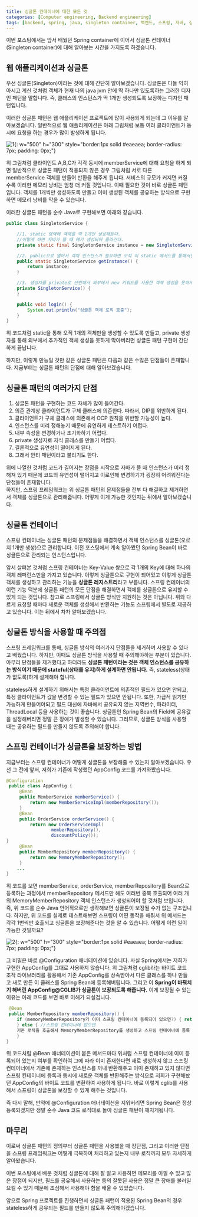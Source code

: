 ```yaml
---
title: 싱글톤 컨테이너에 대한 모든 것
categories: [Computer engineering, Backend engineering]
tags: [backend, spring, java, singleton container, 백엔드, 스프링, 자바, 싱글톤 컨테이너]
---
```


이번 포스팅에서는 앞서 배웠던 Spring container에 이어서 싱글톤 컨테이너(Singleton container)에 대해 알아보는 시간을 가지도록 하겠습니다.

## 웹 애플리케이션과 싱글톤
우선 싱글톤(Singleton)이라는 것에 대해 간단히 알아보겠습니다. 싱글톤은 다들 익히 아시고 계신 것처럼 객체가 현재 나의 java jvm 안에 딱 하나만 있도록하는 그러한 디자인 패턴을 말합니다. 즉, 클래스의 인스턴스가 딱 1개만 생성되도록 보장하는 디자인 패턴입니다.    
    
이러한 싱글톤 패턴은 웹 애플리케이션 프로젝트에 많이 사용되게 되는데 그 이유를 알아보겠습니다. 일반적으로 웹 애플리케이션은 아래 그림처럼 보통 여러 클라이언트가 동시에 요청을 하는 경우가 많이 발생하게 됩니다. 

![1](/assets/img/singleton-container/1.png){: w="500" h="300" style="border:1px solid #eaeaea; border-radius: 7px; padding: 0px;"}

위 그림처럼 클라이언트 A,B,C가 각각 동시에 memberService에 대해 요청을 하게 되면 일반적으로 싱글톤 패턴이 적용되지 않은 경우 그림처럼 서로 다른 memberService 객체를 만들어 반환을 해주게 됩니다. 서비스의 규모가 커지면 커질수록 이러한 메모리 낭비는 엄청 더 커질 것입니다. 이때 필요한 것이 바로 싱글톤 패턴입니다. 객체를 1개씩만 생성하도록 만들고 이미 생성된 객체를 공유하는 방식으로 구현하면 메모리 낭비를 막을 수 있습니다.   
   
이러한 싱글톤 패턴을 순수 Java로 구현해보면 아래와 같습니다.

```java
public class SingletonService {

    //1. static 영역에 객체를 딱 1개만 생성해둔다.
    //이렇게 하면 자바가 뜰 때 얘기 생성되어 올라간다.
    private static final SingletonService instance = new SingletonService();

    //2. public으로 열어서 객체 인스턴스가 필요하면 오직 이 static 메서드를 통해서만 조회하도록 허용한다.
    public static SingletonService getInstance() {
        return instance;
    }

    //3. 생성자를 private로 선언해서 외부에서 new 키워드를 사용한 객체 생성을 못하게 막아버린다.
    private SingletonService() {
    }

    public void login() {
        System.out.println("싱글톤 객체 로직 호출");
    }
}
```

위 코드처럼 static을 통해 오직 1개의 객체만을 생성할 수 있도록 만들고, private 생성자를 통해 외부에서 추가적인 객체 생성을 못하게 막아버리면 싱글톤 패턴 구현이 간단하게 끝납니다.   
   
하지만, 이렇게 만능일 것만 같은 싱글톤 패턴은 다음과 같은 수많은 단점들이 존재합니다. 지금부터는 싱글톤 패턴의 단점에 대해 알아보겠습니다.

## 싱글톤 패턴의 여러가지 단점
1. 싱글톤 패턴을 구현하는 코드 자체가 많이 들어간다.
2. 의존 관계상 클라이언트가 구체 클래스에 의존한다. 따라서, DIP를 위반하게 된다.
3. 클라이언트가 구체 클래스에 의존해서 OCP 원칙을 위반할 가능성이 높다.
4. 인스턴스를 미리 정해놓기 때문에 유연하게 테스트하기 어렵다.
5. 내부 속성을 변경하거나 초기화하기 어렵다.
6. private 생성자로 자식 클래스를 만들기 어렵다.
7. 결론적으로 유연성이 떨어지게 된다.
8. 그래서 안티 패턴이라고 불리기도 한다.

위에 나열한 것처럼 코드가 길어지는 장점을 시작으로 자바가 뜰 때 인스턴스가 미리 정해져 있기 때문에 코드의 유연성이 떨어지고 이로인해 변경하기가 굉장히 어려워진다는 단점들이 존재합니다.   
하지만, 스프링 프레임워크는 위 싱글톤 패턴의 문제점들을 전부 다 해결하고 제거하면서 객체를 싱글톤으로 관리해줍니다. 어떻게 이게 가능한 것인지는 뒤에서 알아보겠습니다.

## 싱글톤 컨테이너
스프링 컨테이너는 싱글톤 패턴의 문제점들을 해결하면서 객체 인스턴스를 싱글톤(오로지 1개만 생성)으로 관리합니다. 이전 포스팅에서 계속 알아봤던 Spring Bean이 바로 싱글톤으로 관리되는 인스턴스입니다.   
    
앞서 살펴본 것처럼 스프링 컨테이너는 Key-Value 쌍으로 각 1개의 Key에 대해 하나의 객체 레퍼런스만을 가지고 있습니다. 이렇게 싱글톤으로 구현이 되어있고 이렇게 싱글톤 객체를 생성하고 관리하는 기능을 **싱글톤 레지스트리**라고 부릅니다.  스프링 컨테이너의 이런 기능 덕분에 싱글톤 패턴의 모든 단점을 해결하면서 객체를 싱글톤으로 유지할 수 있게 되는 것입니다. 참고로 스프링에서 싱글톤 방식만 지원하는 것은 아닙니다. 위와 다르게 요청할 때마다 새로운 객체를 생성해서 반환하는 기능도 스프링에서 별도로 제공하고 있습니다. 이는 뒤에서 차차 알아보겠습니다.   
    

## 싱글톤 방식을 사용할 때 주의점
스프링 프레임워크를 통해, 싱글톤 방식의 여러가지 단점들을 제거하며 사용할 수 있다고 배웠습니다. 하지만, 이때도 싱글톤 방식을 사용할 때 주의해야하는 부분이 있습니다. 아무리 단점들을 제거했다고 하더라도 **싱글톤 패턴이라는 것은 객체 인스턴스를 공유하는 방식이기 때문에 stateful(상태를 유지)하게 설계하면 안됩니다.** 즉, stateless(상태가 없도록)하게 설계해야 합니다.   
   
stateless하게 설계하기 위해서는 특정 클라이언트에 의존적인 필드가 있으면 안되고, 특정 클라이언트가 값을 변경할 수 있는 필드가 있으면 안됩니다. 또한, 가급적 읽기만 가능하게 만들어야되고 필드 대신에 자바에서 공유되지 않는 지역변수, 파라미터, ThreadLocal 등을 사용하는 것이 좋습니다. 싱글톤인 Spring Bean의 Field에 공유값을 설정해버리면 정말 큰 장애가 발생할 수 있습니다. 그러므로, 싱글톤 방식을 사용할 때는 공유하는 필드를 만들지 않도록 주의해야 합니다.

## 스프링 컨테이너가 싱글톤을 보장하는 방법
지금부터는 스프링 컨테이너가 어떻게 싱글톤을 보장해줄 수 있는지 알아보겠습니다. 우선 그 전에 앞서, 저희가 기존에 작성했던 AppConfig 코드를 가져와봤습니다.
```java
@Configuration
 public class AppConfig {
     @Bean
     public MemberService memberService() {
         return new MemberServiceImpl(memberRepository());
     }
     @Bean
     public OrderService orderService() {
         return new OrderServiceImpl(
                 memberRepository(),
                 discountPolicy());
}
     @Bean
     public MemberRepository memberRepository() {
         return new MemoryMemberRepository();
     }     
    ... 
}
```

위 코드를 보면 memberService, orderService, memberRepository를 Bean으로 등록하는 과정에서 memberRepository 메서드만 해도 여러번 중복 호출되어 여러 개의 MemoryMemberRepository 객체 인스턴스가 생성되어야 할 것처럼 보입니다. 즉, 위 코드를 순수 Java 언어적으로만 생각해보면 싱글톤이 보장될 수가 없는 구조입니다. 하지만, 위 코드를 실제로 테스트해보면 스프링이 어떤 동작을 해줘서 위 메서드는 각각 1번씩만 호출되고 싱글톤을 보장해준다는 것을 알 수 있습니다. 어떻게 이런 일이 가능한 것일까요?   
   

![2](/assets/img/singleton-container/2.png){: w="500" h="300" style="border:1px solid #eaeaea; border-radius: 7px; padding: 0px;"}

그 비밀은 바로 @Configuration 애너테이션에 있습니다. 사실 Spring에서는 저희가 구현한 AppConfig를 그대로 사용하지 않습니다. 위 그림처럼 cglib라는 바이트 코드 조작 라이브러리를 활용해서 기존 AppConfig를 상속받아서 다른 클래스를 하나 만들고 새로 만든 이 클래스를 Spring Bean에 등록해버립니다. 그리고 이 **Spring이 바꿔치기 해버린 AppConfig@CGLIB가 싱글톤이 보장되도록 해줍니다.** 이게 보장될 수 있는 이유는 아래 코드를 보면 바로 이해가 되실겁니다.

```java
 @Bean
 public MemberRepository memberRepository() {
    if (memoryMemberRepository가 이미 스프링 컨테이너에 등록되어 있으면?) { return 스프링 컨테이너에서 찾아서 반환;
    } else { //스프링 컨테이너에 없으면
    기존 로직을 호출해서 MemoryMemberRepository를 생성하고 스프링 컨테이너에 등록 return 반환
    }
}
```

위 코드처럼 @Bean 애너테이션이 붙은 메서드마다 위처럼 스프링 컨테이너에 이미 등록되어 있는지 여부를 확인하여 그에 따라 이미 존재한다면 새로 생성하지 않고 스프링 컨테이너에서 기존에 존재하는 인스턴스를 꺼내 반환해주고 이미 존재하고 있지 않다면 스프링 컨테이너에 등록과 동시에 새로운 객체를 반환해주는 방식으로 저희가 구현해놨던 AppConfig의 바이트 코드를 변환하여 사용하게 됩니다. 바로 이렇게 cglib를 사용해서 스프링이 싱글톤을 보장할 수 있게 해주는 것입니다.   
   
즉 다시 말해, 만약에 @Configuration 애너테이션을 지워버리면 Spring Bean은 정상 등록되겠지만 정말 순수 Java 코드 로직대로 돌아 싱글톤 패턴이 깨지게됩니다.

## 마무리
이로써 싱글톤 패턴의 정의부터 싱글톤 패턴을 사용했을 때 장단점, 그리고 이러한 단점을 스프링 프레임워크는 어떻게 극복하여 처리하고 있는지 내부 로직까지 모두 자세하게 알아봤습니다.   
    
이번 포스팅에서 배운 것처럼 싱글톤에 대해 잘 알고 사용하면 메모리를 아낄 수 있고 많은 장점이 되지만, 필드를 공유해서 사용하는 등의 잘못된 사용은 정말 큰 장애를 불러일으킬 수 있기 때문에 조심해서 사용해야 함을 배울 수 있었습니다.    
    
앞으로 Spring 프로젝트를 진행하면서 싱글톤 패턴이 적용된 Spring Bean의 경우 stateless하게 공유되는 필드를 만들지 않도록 주의해야겠습니다.

